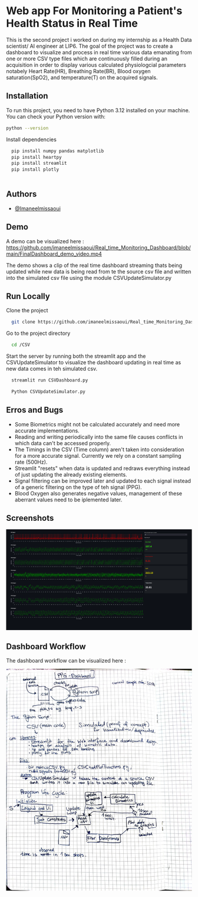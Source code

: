 
# Web app For Monitoring a Patient's Health Status in Real Time 

This is the second project i worked on during my internship as a Health Data scientist/ AI engineer at LIP6. The goal of the project was to create a dashboard to visualize and process in real time various data emanating from one or more CSV type files which are continuously filled during an acquisition in order to display various calculated physiologcial parameters notabely Heart Rate(HR), Breathing Rate(BR), Blood oxygen saturation(SpO2), and temperature(T) on the acquired signals.


## Installation

To run this project, you need to have Python 3.12 installed on your machine. You can check your Python version with:

```bash
python --version
```

Install dependencies

```bash
  pip install numpy pandas matplotlib 
  pip install heartpy
  pip install streamlit 
  pip install plotly 
  
```
## Authors

- [@Imaneelmissaoui](https://github.com/imaneelmissaoui)


## Demo
A demo can be visualized here : 
https://github.com/imaneelmissaoui/Real_time_Monitoring_Dashboard/blob/main/FinalDashboard_demo_video.mp4

The demo shows a clip of the real time dashboard streaming thats being updated while new data is being read from te the source csv file and written into the simulated csv file using the module CSVUpdateSimulator.py 


## Run Locally

Clone the project

```bash
  git clone https://github.com/imaneelmissaoui/Real_time_Monitoring_Dashboard/tree/main/Dashboard/FinalDashboard
```

Go to the project directory

```bash
  cd /CSV 
```

Start the server by running both the streamlit app and the 
CSVUpdateSimulator to visualize the dashboard updating in real time as new data comes in teh simulated csv. 

```bash
  streamlit run CSVDashboard.py 
```

```bash
  Python CSVUpdateSimulator.py 
```

## Erros and Bugs
- Some Biometrics might not be calculated accurately and need more accurate implementations.  
- Reading and writing periodically into the same file causes conflicts in which data can't be accessed properly.
- The Timings in the CSV (Time column) aren't taken into consideration for a more accurate signal. Currently we rely on a constant sampling rate (500Hz).
- Streamlit "resets" when data is updated and redraws everything instead of just updating the already existing elements.
- Signal filtering can be improved later and updated to each signal instead of a generic filtering on the type of teh signal (PPG).
- Blood Oxygen also generates negative values, management of these aberrant values need to be iplemented later. 

## Screenshots

![App Screenshot](./FinalDashboard.png)


## Dashboard Workflow

The dashboard workflow can be visualized here : 

![Workflow preview](./FinalDashboard_Workflow.jpg)